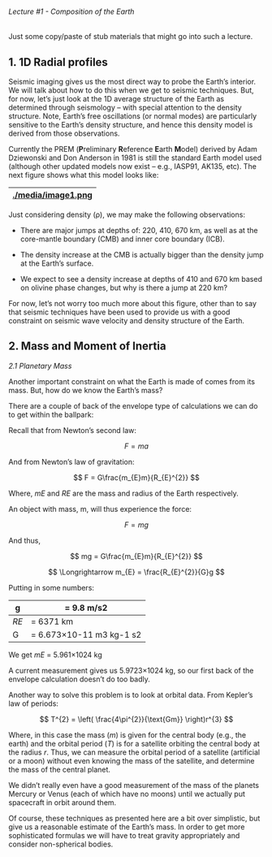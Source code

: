 ###### Lecture \#1 - Composition of the Earth 

Just some copy/paste of stub materials that might go into such a lecture.

**1. 1D Radial profiles**
-------------------------

Seismic imaging gives us the most direct way to probe the Earth’s interior. We
will talk about how to do this when we get to seismic techniques. But, for now,
let’s just look at the 1D average structure of the Earth as determined through
seismology – with special attention to the density structure. Note, Earth’s free
oscillations (or normal modes) are particularly sensitive to the Earth’s density
structure, and hence this density model is derived from those observations.

Currently the PREM (**P**reliminary **R**eference **E**arth **M**odel) derived
by Adam Dziewonski and Don Anderson in 1981 is still the standard Earth model
used (although other updated models now exist – e.g., IASP91, AK135, etc). The
next figure shows what this model looks like:

| [./media/image1.png](./media/image1.png) |
|------------------------------------------|


Just considering density (ρ), we may make the following observations:

-   There are major jumps at depths of: 220, 410, 670 km, as well as at the
    core-mantle boundary (CMB) and inner core boundary (ICB).

-   The density increase at the CMB is actually bigger than the density jump at
    the Earth’s surface.

-   We expect to see a density increase at depths of 410 and 670 km based on
    olivine phase changes, but why is there a jump at 220 km?

For now, let’s not worry too much more about this figure, other than to say that
seismic techniques have been used to provide us with a good constraint on
seismic wave velocity and density structure of the Earth.

**2. Mass and Moment of Inertia**
---------------------------------

*2.1 Planetary Mass*

Another important constraint on what the Earth is made of comes from its mass.
But, how do we know the Earth’s mass?

There are a couple of back of the envelope type of calculations we can do to get
within the ballpark:

Recall that from Newton’s second law:

$$
F = ma
$$

And from Newton’s law of gravitation:

$$
F = G\frac{m_{E}m}{R_{E}^{2}}
$$

Where, *mE* and *RE* are the mass and radius of the Earth respectively.

An object with mass, m, will thus experience the force:

$$
F = mg
$$

And thus,

$$
mg = G\frac{m_{E}m}{R_{E}^{2}}
$$

$$
\Longrightarrow m_{E} = \frac{R_{E}^{2}}{G}g
$$

Putting in some numbers:

| g    | = 9.8 m/s2               |
|------|--------------------------|
| *RE* | = 6371 km                |
| G    | = 6.673×10-11 m3 kg-1 s2 |

We get *mE* = 5.961×1024 kg

A current measurement gives us 5.9723×1024 kg, so our first back of the envelope
calculation doesn’t do too badly.

Another way to solve this problem is to look at orbital data. From Kepler’s law
of periods:

$$
T^{2} = \left( \frac{4\pi^{2}}{\text{Gm}} \right)r^{3}
$$

Where, in this case the mass (*m*) is given for the central body (e.g., the
earth) and the orbital period (*T*) is for a satellite orbiting the central body
at the radius *r*. Thus, we can measure the orbital period of a satellite
(artificial or a moon) without even knowing the mass of the satellite, and
determine the mass of the central planet.

We didn’t really even have a good measurement of the mass of the planets Mercury
or Venus (each of which have no moons) until we actually put spacecraft in orbit
around them.

Of course, these techniques as presented here are a bit over simplistic, but
give us a reasonable estimate of the Earth’s mass. In order to get more
sophisticated formulas we will have to treat gravity appropriately and consider
non-spherical bodies.
